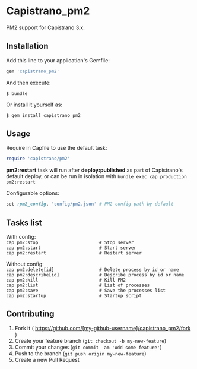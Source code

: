 # Capistrano_pm2

PM2 support for Capistrano 3.x.

## Installation

Add this line to your application's Gemfile:

```ruby
gem 'capistrano_pm2'
```

And then execute:

    $ bundle

Or install it yourself as:

    $ gem install capistrano_pm2

## Usage

Require in Capfile to use the default task:

```ruby
require 'capistrano/pm2'
```  
**pm2:restart** task will run after **deploy:published** as part of Capistrano's default deploy, or can be run in isolation with `bundle exec cap production pm2:restart`

Configurable options:  
```ruby
set :pm2_config, 'config/pm2.json' # PM2 config path by default
```  

## Tasks list

With config:  
`cap pm2:stop                       # Stop server  `  
`cap pm2:start                      # Start server  `  
`cap pm2:restart                    # Restart server  `  
  
Without config:  
`cap pm2:delete[id]                 # Delete process by id or name`  
`cap pm2:describe[id]               # Describe process by id or name`  
`cap pm2:kill                       # Kill PM2`  
`cap pm2:list                       # List of processes`  
`cap pm2:save                       # Save the processes list`  
`cap pm2:startup                    # Startup script`  


## Contributing

1. Fork it ( https://github.com/[my-github-username]/capistrano_pm2/fork )
2. Create your feature branch (`git checkout -b my-new-feature`)
3. Commit your changes (`git commit -am 'Add some feature'`)
4. Push to the branch (`git push origin my-new-feature`)
5. Create a new Pull Request
